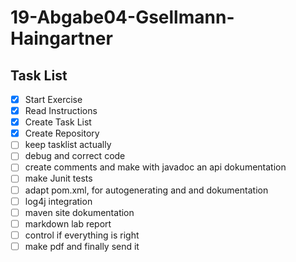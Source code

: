 # 19-Abgabe04-Gsellmann-Haingartner #

## Task List ##

- [x] Start Exercise
- [x] Read Instructions
- [x] Create Task List
- [x] Create Repository 
- [ ] keep tasklist actually
- [ ] debug and correct code
- [ ] create comments and make with javadoc an api dokumentation
- [ ] make Junit tests
- [ ] adapt pom.xml, for autogenerating and and dokumentation
- [ ] log4j integration
- [ ] maven site dokumentation
- [ ] markdown lab report
- [ ] control if everything is right
- [ ] make pdf and finally send it
